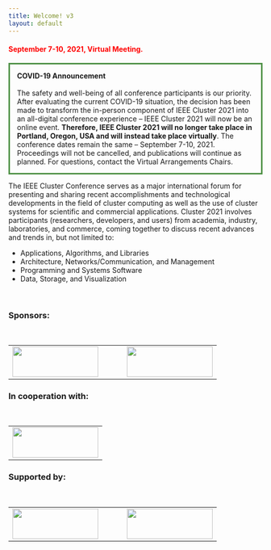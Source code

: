 ```yaml
---
title: Welcome! v3
layout: default
---
```

<div itemprop="articleSection">
  <h4 id="event_date_place">
    <p style="color:#FF0000">September 7-10, 2021, Virtual Meeting.</p>
  </h4>
  <p style="border:3px; border-style:solid; border-color:#4f9146; padding: 1em;">
    <b>COVID-19 Announcement</b><br><br>
    The safety and well-being of all conference participants is our priority. After evaluating the current
    COVID-19 situation, the decision has been made to transform the in-person component of IEEE Cluster 2021
    into an all-digital conference experience – IEEE Cluster 2021 will now be an online event. <b>Therefore,
      IEEE Cluster 2021 will no longer take place in Portland, Oregon, USA and will instead take place
      virtually</b>. The conference dates remain the same – September 7-10, 2021. Proceedings will not be
    cancelled, and publications will continue as planned. For questions, contact the Virtual Arrangements
    Chairs.
  </p>

  <p>The IEEE Cluster Conference serves as a major international forum for presenting and sharing recent
    accomplishments and technological developments in the field of cluster computing as well as the use of
    cluster systems for scientific and commercial applications. Cluster 2021 involves participants (researchers,
    developers, and users) from academia, industry, laboratories, and commerce, coming together to discuss
    recent advances and trends in, but not limited to:</p>

  <ul>
    <li>Applications, Algorithms, and Libraries</li>
    <li>Architecture, Networks/Communication, and Management</li>
    <li>Programming and Systems Software</li>
    <li>Data, Storage, and Visualization</li>
  </ul>
  <br>
  <h3>
    Sponsors:
  </h3>
  <br>
  <table border="0" style="border:none;">
    <tr>
      <td><img height="60" width="170" src="https://clustercomp.org/2021/assets/img/ieee_mb_blue.png" /></td>
      <td>&nbsp;</td>
      <td>&nbsp;</td>
      <!-- <td><img height="80" width="200" src="https://clustercomp.org/2021/assets/img/sighpc_logo_72dpi.jpg" /></td> -->
      <td><img height="60" width="170"
          src="https://clustercomp.org/2021/assets/img/ieee-computer-society-v1.png" /></td>
    </tr>
  </table>
  <h3>
    In cooperation with:
  </h3>
  <br>
  <table border="0" style="border:none;">
    <tr>
      <td><img height="60" width="170" src="https://clustercomp.org/2021/images/logo_sighpc.jpg" /></td>
    </tr>
  </table>
  <h3>
    Supported by:
  </h3>
  <br>
  <table border="0" style="border:none;">
    <tr>
      <td><img height="60" width="170" src="https://clustercomp.org/2021/images/logo_paratools.svg" /></td>
      <td>&nbsp;</td>
      <td>&nbsp;</td>
      <td><img height="60" width="170" src="https://clustercomp.org/2021/images/logo_google.png" /></td>
    </tr>
  </table>
</div>
